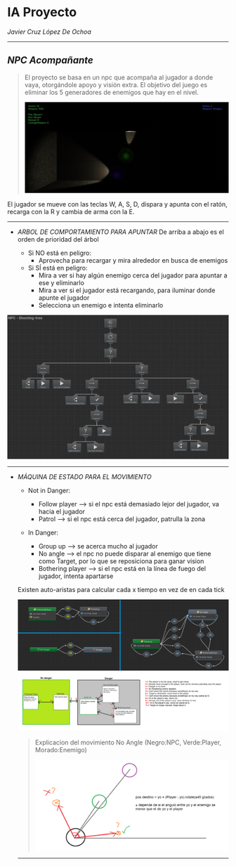 # IA Proyecto 
_Javier Cruz López De Ochoa_
____________________________________________________________________________________________________________________________
## _NPC Acompañante_
> El proyecto se basa en un npc que acompaña al jugador a donde vaya, otorgándole apoyo y visión extra. El objetivo del juego es eliminar los 5 generadores de enemigos que hay en el nivel. 
>
> ![Imagen in-game](Assets/StateMachine/Game.PNG)

El jugador se mueve con las teclas W, A, S, D, dispara y apunta con el ratón, recarga con la R y cambia de arma con la E. 

__________

- _ARBOL DE COMPORTAMIENTO PARA APUNTAR_
  De arriba a abajo es el orden de prioridad del árbol
  
  - Si NO está en peligro:
    - Aprovecha para recargar y mira alrededor en busca de enemigos
  - Si SÍ está en peligro: 
    - Mira a ver si hay algún enemigo cerca del jugador para apuntar a ese y eliminarlo
    - Mira a ver si el jugador está recargando, para iluminar donde apunte el jugador
    - Selecciona un enemigo e intenta eliminarlo

 ![Arbol de comportamiento para apuntar](Assets/StateMachine/ShootingTreeEnd.PNG)
 
_________

- _MÁQUINA DE ESTADO PARA EL MOVIMIENTO_
  
  - Not in Danger:
    - Follow player --> si el npc está demasiado lejor del jugador, va hacia el jugador
    - Patrol  -->  si el npc está cerca del jugador, patrulla la zona

  - In Danger: 
    - Group up  --> se acerca mucho al jugador
    - No angle  --> el npc no puede disparar al enemigo que tiene como Target, por lo que se reposiciona para ganar vision
    - Bothering player  --> si el npc está en la línea de fuego del jugador, intenta apartarse

   Existen auto-aristas para calcular cada x tiempo en vez de en cada tick
  
   ![Máquina de estados de movimiento](Assets/StateMachine/MovementEnd.png)
   ![Diagrama de la máquina de estados de movimiento](Assets/StateMachine/MovementDiagram.png)
   
   >Explicacion del movimiento No Angle (Negro:NPC, Verde:Player, Morado:Enemigo)
   >
   >![Diagrama de moverse NoAngle](Assets/StateMachine/NoAngleMovementDiagram.png)
    _________

 

